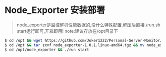 # Node_Exporter 安装部署

> node_exporter是监控整机性能数据的,没什么特殊配置,解压后直接./run.sh start运行即可,开箱即用! note:建议存放在/opt目录下

~~~bash 
$ cd /opt && wget https://github.com/Joker1222/Personal-Server-Monitor/blob/master/node_exporter/node_exporter-1.0.1.linux-amd64.tgz
$ cd /opt && tar zxvf node_exporter-1.0.1.linux-amd64.tgz && mv node_exporter-1.0.1.linux-amd64 node_exporter
$ cd /opt/node_exporter && ./run start
~~~

